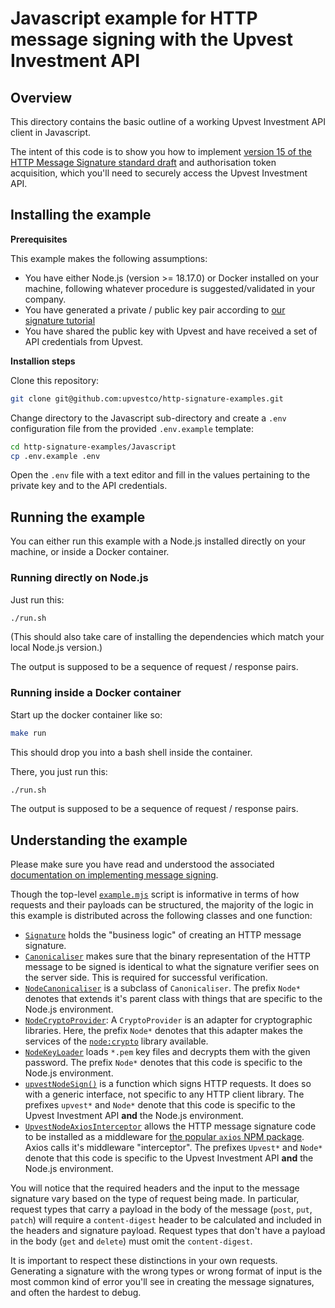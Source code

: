 # Javascript example for HTTP message signing with the Upvest Investment API

## Overview

This directory contains the basic outline of a working
Upvest Investment API client in Javascript.

The intent of this code is to show you how to implement [version 15 of the
HTTP Message Signature standard draft](https://datatracker.ietf.org/doc/html/draft-ietf-httpbis-message-signatures-15)
and authorisation token acquisition, which you'll need to securely access
the Upvest Investment API.


## Installing the example

**Prerequisites**

This example makes the following assumptions:

- You have either Node.js (version >= 18.17.0) or Docker
  installed on your machine, following whatever procedure is 
  suggested/validated in your company.
- You have generated a private / public key pair according to 
  [our signature tutorial](https://docs.upvest.co/tutorials/implementing_http_signatures_v15#ecdsa)
- You have shared the public key with Upvest and have
  received a set of API credentials from Upvest.

**Installion steps**

Clone this repository:

```sh
git clone git@github.com:upvestco/http-signature-examples.git
```

Change directory to the Javascript sub-directory and create
a `.env` configuration file from the provided `.env.example` template:

```sh
cd http-signature-examples/Javascript
cp .env.example .env
```

Open the `.env` file with a text editor and fill in the values pertaining
to the private key and to the API credentials.


## Running the example

You can either run this example with a Node.js installed directly on your
machine, or inside a Docker container.

### Running directly on Node.js

Just run this:

```sh
./run.sh
```

(This should also take care of installing the dependencies which match your local Node.js version.)

The output is supposed to be a sequence of request / response pairs.

### Running inside a Docker container

Start up the docker container like so:

```sh
make run
```

This should drop you into a bash shell inside the container.

There, you just run this:

```sh
./run.sh
```

The output is supposed to be a sequence of request / response pairs.


## Understanding the example

Please make sure you have read and understood the associated
[documentation on implementing message
signing](https://docs.upvest.co/tutorials/implementing_http_signatures_v15).

Though the top-level [`example.mjs`](./example.mjs) script is informative in terms of how
requests and their payloads can be structured, the majority of the logic
in this example is distributed across the following classes and one function:

- [`Signature`](./Signature.mjs') holds the "business logic" of creating an HTTP message signature.
- [`Canonicaliser`](./Canonicaliser.mjs') makes sure that the binary representation of the HTTP message to be signed is identical to what the signature verifier sees on the server side. This is required for successful verification.
- [`NodeCanonicaliser`](./UpvestNodeSigner.mjs') is a subclass of `Canonicaliser`. The prefix `Node*` denotes that extends it's parent class with things that are specific to the Node.js environment.
- [`NodeCryptoProvider`](./UpvestNodeSigner.mjs'): A `CryptoProvider` is an adapter for cryptographic libraries. Here, the prefix `Node*` denotes that this adapter makes the services of the [`node:crypto`](https://nodejs.org/docs/latest-v20.x/api/crypto.html) library available.
- [`NodeKeyLoader`](./NodeKeyLoader.mjs') loads `*.pem` key files and decrypts them with the given password. The prefix `Node*` denotes that this code is specific to the Node.js environment.
- [`upvestNodeSign()`](./UpvestNodeSigner.mjs') is a function which signs HTTP requests. It does so with a generic interface, not specific to any HTTP client library. The prefixes `upvest*` and `Node*` denote that this code is specific to the Upvest Investment API **and** the Node.js environment.
- [`UpvestNodeAxiosInterceptor`](./UpvestNodeAxiosInterceptor.mjs') allows the HTTP message signature code to be installed as a middleware for [the popular `axios` NPM package](https://www.npmjs.com/package/axios). Axios calls it's middleware "interceptor". The prefixes `Upvest*` and `Node*` denote that this code is specific to the Upvest Investment API **and** the Node.js environment.

You will notice that the required headers and the input to the message
signature vary based on the type of request being made. In
particular, request types that carry a payload in the body of the
message (`post`, `put`, `patch`) will require a `content-digest`
header to be calculated and included in the headers and signature
payload. Request types that don't have a payload in the body (`get`
and `delete`) must omit the `content-digest`.

It is important to respect these distinctions in your own requests.
Generating a signature with the wrong types or wrong format of input
is the most common kind of error you'll see in creating the message
signatures, and often the hardest to debug.

